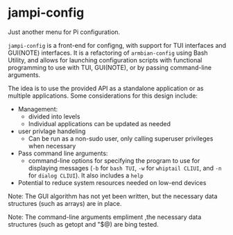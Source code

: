 # jampi-config

Just another menu for Pi configuration.

`jampi-config` is a front-end for configng, with support for TUI interfaces and GUI(NOTE) interfaces. It is a refactoring of `armbian-config` using Bash Utility, and allows for launching configuration scripts with functional programming to use with TUI, GUI(NOTE), or by passing command-line arguments.

The idea is to use the provided API as a standalone application or as multiple applications. Some considerations for this design include:

- Management:
  - divided into levels
  - Individual applications can be updated as needed        
- user privlage handeling
  - Can be run as a non-sudo user, only calling superuser privileges when necessary
- Pass command line arguments:
  - command-line options for specifying the program to use for displaying messages (`-b` for `bash TUI`, `-w` for `whiptail CLIUI`, and `-n` for `dialog CLIUI`). It also includes a `help`
- Potential to reduce system resources needed on low-end devices


Note: The GUI algorithm has not yet been written, but the necessary data structures (such as arrays) are in place.

Note: The command-line arguments empliment ,the necessary data structures (such as getopt and "$@) are bing tested. 
